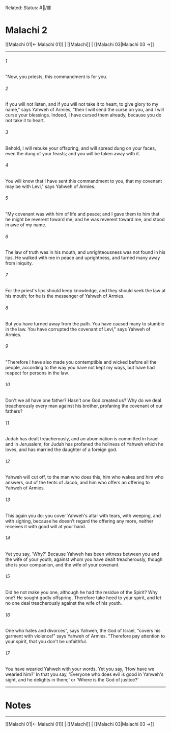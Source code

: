 Related:
Status: #📖/🟥
# Malachi 2

[[Malachi 01|← Malachi 01]] | [[Malachi]] | [[Malachi 03|Malachi 03 →]]
***



###### 1 
"Now, you priests, this commandment is for you. 

###### 2 
If you will not listen, and if you will not take it to heart, to give glory to my name," says Yahweh of Armies, "then I will send the curse on you, and I will curse your blessings. Indeed, I have cursed them already, because you do not take it to heart. 

###### 3 
Behold, I will rebuke your offspring, and will spread dung on your faces, even the dung of your feasts; and you will be taken away with it. 

###### 4 
You will know that I have sent this commandment to you, that my covenant may be with Levi," says Yahweh of Armies. 

###### 5 
"My covenant was with him of life and peace; and I gave them to him that he might be reverent toward me; and he was reverent toward me, and stood in awe of my name. 

###### 6 
The law of truth was in his mouth, and unrighteousness was not found in his lips. He walked with me in peace and uprightness, and turned many away from iniquity. 

###### 7 
For the priest's lips should keep knowledge, and they should seek the law at his mouth; for he is the messenger of Yahweh of Armies. 

###### 8 
But you have turned away from the path. You have caused many to stumble in the law. You have corrupted the covenant of Levi," says Yahweh of Armies. 

###### 9 
"Therefore I have also made you contemptible and wicked before all the people, according to the way you have not kept my ways, but have had respect for persons in the law. 

###### 10 
Don't we all have one father? Hasn't one God created us? Why do we deal treacherously every man against his brother, profaning the covenant of our fathers? 

###### 11 
Judah has dealt treacherously, and an abomination is committed in Israel and in Jerusalem; for Judah has profaned the holiness of Yahweh which he loves, and has married the daughter of a foreign god. 

###### 12 
Yahweh will cut off, to the man who does this, him who wakes and him who answers, out of the tents of Jacob, and him who offers an offering to Yahweh of Armies. 

###### 13 
This again you do: you cover Yahweh's altar with tears, with weeping, and with sighing, because he doesn't regard the offering any more, neither receives it with good will at your hand. 

###### 14 
Yet you say, 'Why?' Because Yahweh has been witness between you and the wife of your youth, against whom you have dealt treacherously, though she is your companion, and the wife of your covenant. 

###### 15 
Did he not make you one, although he had the residue of the Spirit? Why one? He sought godly offspring. Therefore take heed to your spirit, and let no one deal treacherously against the wife of his youth. 

###### 16 
One who hates and divorces", says Yahweh, the God of Israel, "covers his garment with violence!" says Yahweh of Armies. "Therefore pay attention to your spirit, that you don't be unfaithful. 

###### 17 
You have wearied Yahweh with your words. Yet you say, 'How have we wearied him?' In that you say, 'Everyone who does evil is good in Yahweh's sight, and he delights in them;' or 'Where is the God of justice?'

---
# Notes


***
[[Malachi 01|← Malachi 01]] | [[Malachi]] | [[Malachi 03|Malachi 03 →]]

